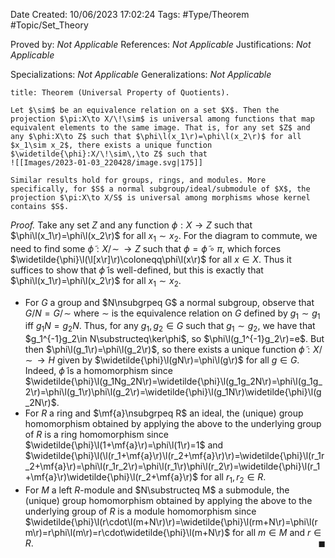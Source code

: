 <div class="topSpace"></div>

Date Created: 10/06/2023 17:02:24
Tags: #Type/Theorem #Topic/Set_Theory

Proved by: <i>Not Applicable</i>
References: <i>Not Applicable</i>
Justifications: <i>Not Applicable</i>

Specializations: <i>Not Applicable</i>
Generalizations: <i>Not Applicable</i>

``` ad-Theorem
title: Theorem (Universal Property of Quotients).

Let $\sim$ be an equivalence relation on a set $X$. Then the projection $\pi:X\to X/\!\sim$ is universal among functions that map equivalent elements to the same image. That is, for any set $Z$ and any $\phi:X\to Z$ such that $\phi\l(x_1\r)=\phi\l(x_2\r)$ for all $x_1\sim x_2$, there exists a unique function $\widetilde{\phi}:X/\!\sim\,\to Z$ such that
![[Images/2023-01-03_220428/image.svg|175]]

Similar results hold for groups, rings, and modules. More specifically, for $S$ a normal subgroup/ideal/submodule of $X$, the projection $\pi:X\to X/S$ is universal among morphisms whose kernel contains $S$.

```

<i>Proof.</i> Take any set $Z$ and any function $\phi:X\to Z$ such that $\phi\l(x_1\r)=\phi\l(x_2\r)$ for all $x_1\sim x_2$. For the diagram to commute, we need to find some $\widetilde{\phi}:X/\!\sim\,\to Z$ such that $\phi=\widetilde{\phi}\circ\pi$, which forces $\widetilde{\phi}\l(\l[x\r]\r)\coloneqq\phi\l(x\r)$ for all $x\in X$. Thus it suffices to show that $\widetilde{\phi}$ is well-defined, but this is exactly that $\phi\l(x_1\r)=\phi\l(x_2\r)$ for all $x_1\sim x_2$.
* For $G$ a group and $N\nsubgrpeq G$ a normal subgroup, observe that $G/N=G/\!\sim$ where $\sim$ is the equivalence relation on $G$ defined by $g_1\sim g_1$ iff $g_1N=g_2N$. Thus, for any $g_1,g_2\in G$ such that $g_1\sim g_2$, we have that $g_1^{-1}g_2\in N\substructeq\ker\phi$, so $\phi\l(g_1^{-1}g_2\r)=e$. But then $\phi\l(g_1\r)=\phi\l(g_2\r)$, so there exists a unique function $\widetilde{\phi}:X/\!\sim\,\to H$ given by $\widetilde{\phi}\l(gN\r)=\phi\l(g\r)$ for all $g\in G$. Indeed, $\widetilde{\phi}$ is a homomorphism since $\widetilde{\phi}\l(g_1Ng_2N\r)=\widetilde{\phi}\l(g_1g_2N\r)=\phi\l(g_1g_2\r)=\phi\l(g_1\r)\phi\l(g_2\r)=\widetilde{\phi}\l(g_1N\r)\widetilde{\phi}\l(g_2N\r)$.
* For $R$ a ring and $\mf{a}\nsubgrpeq R$ an ideal, the (unique) group homomorphism obtained by applying the above to the underlying group of $R$ is a ring homomorphism since $\widetilde{\phi}\l(1+\mf{a}\r)=\phi\l(1\r)=1$ and $\widetilde{\phi}\l(\l(r_1+\mf{a}\r)\l(r_2+\mf{a}\r)\r)=\widetilde{\phi}\l(r_1r_2+\mf{a}\r)=\phi\l(r_1r_2\r)=\phi\l(r_1\r)\phi\l(r_2\r)=\widetilde{\phi}\l(r_1+\mf{a}\r)\widetilde{\phi}\l(r_2+\mf{a}\r)$ for all $r_1,r_2\in R$.
* For $M$ a left $R$-module and $N\substructeq M$ a submodule, the (unique) group homomorphism obtained by applying the above to the underlying group of $R$ is a module homomorphism since $\widetilde{\phi}\l(r\cdot\l(m+N\r)\r)=\widetilde{\phi}\l(rm+N\r)=\phi\l(rm\r)=r\phi\l(m\r)=r\cdot\widetilde{\phi}\l(m+N\r)$ for all $m\in M$ and $r\in R$.<span style="float:right;">$\blacksquare$</span>
